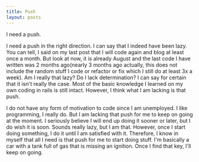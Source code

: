 ```yaml
---
title: Push
layout: posts
---
```


I need a push.

I need a push in the right direction.  I can say that I indeed have been lazy.  You can tell, I said on my last post that I will code again and blog at least once a month.  But look at now, it is already August and the last code I have written was 2 months ago(nearly 3 months ago actually, this does not include the random stuff I code or refactor or fix which I still do at least 3x a week).  Am I really that lazy?  Do I lack determination?  I can say for certain that it isn't really the case.  Most of the basic knowledge I learned on my own coding in rails is still intact.  However, I think what I am lacking is that push.

I do not have any form of motivation to code since I am unemployed.  I like programming, I really do.  But I am lacking that push for me to keep on going at the moment.  I seriously believe I will end up doing it sooner or later, but I do wish it is soon.  Sounds really lazy, but I am that.  However, once I start doing something, I do it until I am satisfied with it.  Therefore, I know in myself that all I need is that push for me to start doing stuff.  I'm basically a car with a tank full of gas that is missing an ignition.  Once I find that key, I'll keep on going.  